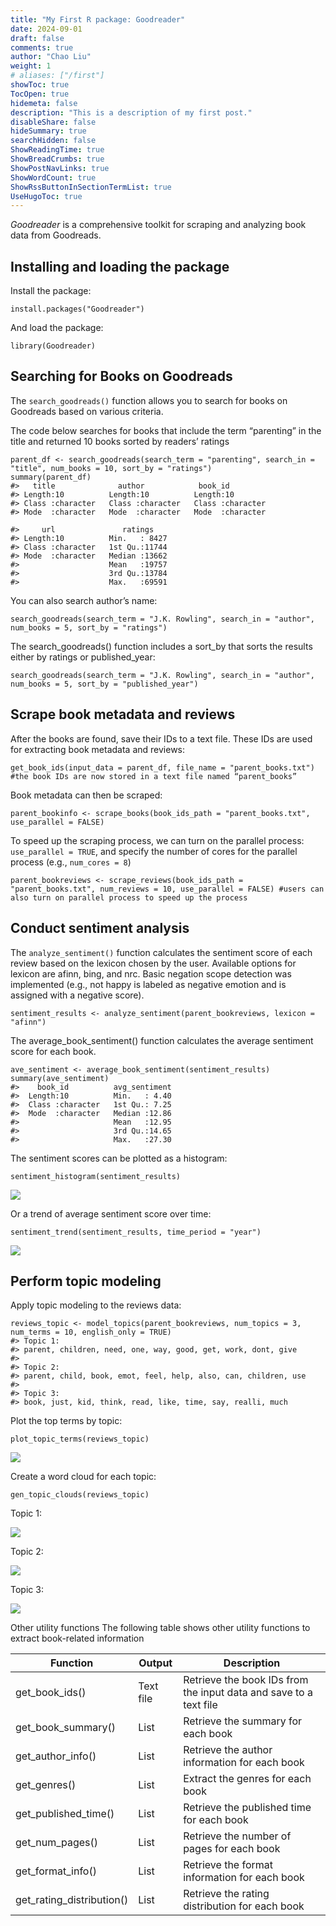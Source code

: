 ```yaml
---
title: "My First R package: Goodreader"
date: 2024-09-01
draft: false
comments: true
author: "Chao Liu"
weight: 1
# aliases: ["/first"]
showToc: true
TocOpen: true
hidemeta: false
description: "This is a description of my first post."
disableShare: false
hideSummary: true
searchHidden: false
ShowReadingTime: true
ShowBreadCrumbs: true
ShowPostNavLinks: true
ShowWordCount: true
ShowRssButtonInSectionTermList: true
UseHugoToc: true
---
```


*Goodreader* is a comprehensive toolkit for scraping and analyzing book data from Goodreads.

## Installing and loading the package
Install the package:

    install.packages("Goodreader")
And load the package:

    library(Goodreader)

## Searching for Books on Goodreads
The `search_goodreads()` function allows you to search for books on Goodreads based on various criteria.

The code below searches for books that include the term “parenting” in the title and returned 10 books sorted by readers’ ratings

    parent_df <- search_goodreads(search_term = "parenting", search_in = "title", num_books = 10, sort_by = "ratings")
    summary(parent_df)
    #>   title              author            book_id         
    #> Length:10          Length:10          Length:10         
    #> Class :character   Class :character   Class :character  
    #> Mode  :character   Mode  :character   Mode  :character  

    #>     url               ratings     
    #> Length:10          Min.   : 8427  
    #> Class :character   1st Qu.:11744  
    #> Mode  :character   Median :13662  
    #>                    Mean   :19757  
    #>                    3rd Qu.:13784  
    #>                    Max.   :69591  

You can also search author’s name:

    search_goodreads(search_term = "J.K. Rowling", search_in = "author", num_books = 5, sort_by = "ratings") 
The search_goodreads() function includes a sort_by that sorts the results either by ratings or published_year:

    search_goodreads(search_term = "J.K. Rowling", search_in = "author", num_books = 5, sort_by = "published_year") 

## Scrape book metadata and reviews
After the books are found, save their IDs to a text file. These IDs are used for extracting book metadata and reviews:

    get_book_ids(input_data = parent_df, file_name = "parent_books.txt") #the book IDs are now stored in a text file named “parent_books”
Book metadata can then be scraped:

    parent_bookinfo <- scrape_books(book_ids_path = "parent_books.txt", use_parallel = FALSE)
To speed up the scraping process, we can turn on the parallel process: `use_parallel = TRUE`, and specify the number of cores for the parallel process (e.g., `num_cores = 8`)

    parent_bookreviews <- scrape_reviews(book_ids_path = "parent_books.txt", num_reviews = 10, use_parallel = FALSE) #users can also turn on parallel process to speed up the process

## Conduct sentiment analysis
The `analyze_sentiment()` function calculates the sentiment score of each review based on the lexicon chosen by the user. Available options for lexicon are afinn, bing, and nrc. Basic negation scope detection was implemented (e.g., not happy is labeled as negative emotion and is assigned with a negative score).

    sentiment_results <- analyze_sentiment(parent_bookreviews, lexicon = "afinn")
The average_book_sentiment() function calculates the average sentiment score for each book.

    ave_sentiment <- average_book_sentiment(sentiment_results)
    summary(ave_sentiment)
    #>    book_id          avg_sentiment  
    #>  Length:10          Min.   : 4.40  
    #>  Class :character   1st Qu.: 7.25  
    #>  Mode  :character   Median :12.86  
    #>                     Mean   :12.95  
    #>                     3rd Qu.:14.65  
    #>                     Max.   :27.30

The sentiment scores can be plotted as a histogram:

    sentiment_histogram(sentiment_results)

![](sentiment_hist.png)

Or a trend of average sentiment score over time:

    sentiment_trend(sentiment_results, time_period = "year")
    
    
![](sentiment_trend.png)


## Perform topic modeling
Apply topic modeling to the reviews data:

    reviews_topic <- model_topics(parent_bookreviews, num_topics = 3, num_terms = 10, english_only = TRUE)
    #> Topic 1:  
    #> parent, children, need, one, way, good, get, work, dont, give 
    #> 
    #> Topic 2:  
    #> parent, child, book, emot, feel, help, also, can, children, use 
    #> 
    #> Topic 3:  
    #> book, just, kid, think, read, like, time, say, realli, much
Plot the top terms by topic:

    plot_topic_terms(reviews_topic)

![](topic_terms.png)

Create a word cloud for each topic:

    gen_topic_clouds(reviews_topic)
Topic 1:

![](Topic1.png)

Topic 2:

![](Topic2.png)

Topic 3:

![](Topic3.png)

Other utility functions
The following table shows other utility functions to extract book-related information

| **Function**              | **Output** | **Description**                                                   |
|---------------------------|------------|-------------------------------------------------------------------|
| get_book_ids()            | Text file  | Retrieve the book IDs from the input data and save to a text file |
| get_book_summary()        | List       | Retrieve the summary for each book                                |
| get_author_info()         | List       | Retrieve the author information for each book                     |
| get_genres()              | List       | Extract the genres for each book                                  |
| get_published_time()      | List       | Retrieve the published time for each book                         |
| get_num_pages()           | List       | Retrieve the number of pages for each book                        |
| get_format_info()         | List       | Retrieve the format information for each book                     |
| get_rating_distribution() | List       | Retrieve the rating distribution for each book                    |

